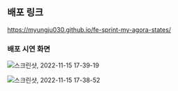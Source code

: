 ## 배포 링크

https://myungju030.github.io/fe-sprint-my-agora-states/

### 배포 시연 화면

![스크린샷, 2022-11-15 17-39-19](https://user-images.githubusercontent.com/96197310/201871100-eeb1ce22-3ff1-42a9-a45c-4aca367fccae.png)

![스크린샷, 2022-11-15 17-38-52](https://user-images.githubusercontent.com/96197310/201871132-32a5199f-47eb-4d35-a468-2c26eac5c50f.png)



